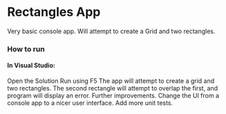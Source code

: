 ﻿# Rectangles App

Very basic console app. Will attempt to create a Grid and two rectangles. 

### How to run
#### In Visual Studio:

Open the Solution
Run using F5
The app will attempt to create a grid and two rectangles. The second rectangle will attempt to overlap the first, and program will display an error.
Further improvements. Change the UI from a console app to a nicer user interface. Add more unit tests. 
